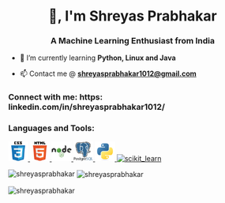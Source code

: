 <h1 align="center">👋, I'm Shreyas Prabhakar</h1>
<h3 align="center">A Machine Learning Enthusiast from India</h3>

- 🌱 I’m currently learning **Python, Linux and Java**

- 📫 Contact me @ **shreyasprabhakar1012@gmail.com**

<h3 align="left">Connect with me: https: linkedin.com/in/shreyasprabhakar1012/ </h3>
<p align="left">
</p>

<h3 align="left">Languages and Tools:</h3>
<p align="left"> <a href="https://www.w3schools.com/css/" target="_blank" rel="noreferrer"> <img src="https://raw.githubusercontent.com/devicons/devicon/master/icons/css3/css3-original-wordmark.svg" alt="css3" width="40" height="40"/> </a> <a href="https://www.w3.org/html/" target="_blank" rel="noreferrer"> <img src="https://raw.githubusercontent.com/devicons/devicon/master/icons/html5/html5-original-wordmark.svg" alt="html5" width="40" height="40"/> </a> <a href="https://nodejs.org" target="_blank" rel="noreferrer"> <img src="https://raw.githubusercontent.com/devicons/devicon/master/icons/nodejs/nodejs-original-wordmark.svg" alt="nodejs" width="40" height="40"/> </a> <a href="https://www.postgresql.org" target="_blank" rel="noreferrer"> <img src="https://raw.githubusercontent.com/devicons/devicon/master/icons/postgresql/postgresql-original-wordmark.svg" alt="postgresql" width="40" height="40"/> </a> <a href="https://www.python.org" target="_blank" rel="noreferrer"> <img src="https://raw.githubusercontent.com/devicons/devicon/master/icons/python/python-original.svg" alt="python" width="40" height="40"/> </a> <a href="https://scikit-learn.org/" target="_blank" rel="noreferrer"> <img src="https://upload.wikimedia.org/wikipedia/commons/0/05/Scikit_learn_logo_small.svg" alt="scikit_learn" width="40" height="40"/> </a> </p>

<p><img align="left" src="https://github-readme-stats.vercel.app/api/top-langs?username=shreyasprabhakar&show_icons=true&locale=en&layout=compact" alt="shreyasprabhakar" /></p>

<p>&nbsp;<img align="center" src="https://github-readme-stats.vercel.app/api?username=shreyasprabhakar&show_icons=true&locale=en" alt="shreyasprabhakar" /></p>

<p><img align="center" src="https://github-readme-streak-stats.herokuapp.com/?user=shreyasprabhakar&" alt="shreyasprabhakar" /></p>
